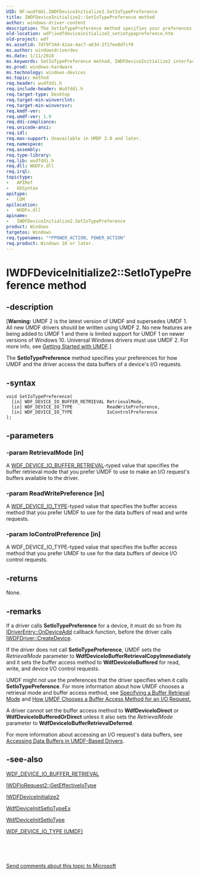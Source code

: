 ```yaml
---
UID: NF:wudfddi.IWDFDeviceInitialize2.SetIoTypePreference
title: IWDFDeviceInitialize2::SetIoTypePreference method
author: windows-driver-content
description: The SetIoTypePreference method specifies your preferences for how UMDF and the driver access the data buffers of a device's I/O requests.
old-location: wdf\iwdfdeviceinitialize2_setiotypepreference.htm
old-project: wdf
ms.assetid: 7d79f34d-42aa-4ac7-a63d-2f17ee0dfcf0
ms.author: windowsdriverdev
ms.date: 1/11/2018
ms.keywords: SetIoTypePreference method, IWDFDeviceInitialize2 interface, SetIoTypePreference method, wdf.iwdfdeviceinitialize2_setiotypepreference, SetIoTypePreference, UMDFDeviceObjectRef_33317875-3e52-47fc-9d6b-0e886f802dde.xml, IWDFDeviceInitialize2::SetIoTypePreference, IWDFDeviceInitialize2 interface, SetIoTypePreference method, umdf.iwdfdeviceinitialize2_setiotypepreference, IWDFDeviceInitialize2, wudfddi/IWDFDeviceInitialize2::SetIoTypePreference
ms.prod: windows-hardware
ms.technology: windows-devices
ms.topic: method
req.header: wudfddi.h
req.include-header: Wudfddi.h
req.target-type: Desktop
req.target-min-winverclnt: 
req.target-min-winversvr: 
req.kmdf-ver: 
req.umdf-ver: 1.9
req.ddi-compliance: 
req.unicode-ansi: 
req.idl: 
req.max-support: Unavailable in UMDF 2.0 and later.
req.namespace: 
req.assembly: 
req.type-library: 
req.lib: wudfddi.h
req.dll: WUDFx.dll
req.irql: 
topictype:
-	APIRef
-	kbSyntax
apitype:
-	COM
apilocation:
-	WUDFx.dll
apiname:
-	IWDFDeviceInitialize2.SetIoTypePreference
product: Windows
targetos: Windows
req.typenames: "*PPOWER_ACTION, POWER_ACTION"
req.product: Windows 10 or later.
---
```


# IWDFDeviceInitialize2::SetIoTypePreference method


## -description


<p class="CCE_Message">[<b>Warning:</b> UMDF 2 is the latest version of UMDF and supersedes UMDF 1.  All new UMDF drivers should be written using UMDF 2.  No new features are being added to UMDF 1 and there is limited support for UMDF 1 on newer versions of Windows 10.  Universal Windows drivers must use UMDF 2.  For more info, see <a href="https://docs.microsoft.com/en-us/windows-hardware/drivers/wdf/getting-started-with-umdf-version-2">Getting Started with UMDF</a>.]

The <b>SetIoTypePreference</b> method specifies your preferences for how UMDF and the driver access the data buffers of a device's I/O requests.


## -syntax


````
void SetIoTypePreference(
  [in] WDF_DEVICE_IO_BUFFER_RETRIEVAL RetrievalMode,
  [in] WDF_DEVICE_IO_TYPE             ReadWritePreference,
  [in] WDF_DEVICE_IO_TYPE             IoControlPreference
);
````


## -parameters




### -param RetrievalMode [in]

A <a href="..\wudfddi_types\ne-wudfddi_types-_wdf_device_io_buffer_retrieval.md">WDF_DEVICE_IO_BUFFER_RETRIEVAL</a>-typed value that specifies the buffer retrieval mode that you prefer UMDF to use to make an I/O request's buffers available to the driver.


### -param ReadWritePreference [in]

A <a href="..\wudfddi_types\ne-wudfddi_types-_wdf_device_io_type.md">WDF_DEVICE_IO_TYPE</a>-typed value that specifies the buffer access method that you prefer UMDF to use for the data buffers of read and write requests. 


### -param IoControlPreference [in]

A WDF_DEVICE_IO_TYPE-typed value that specifies the buffer access method that you prefer UMDF to use for the data buffers of device I/O control requests. 


## -returns


None.



## -remarks


If a driver calls <b>SetIoTypePreference</b> for a device, it must do so from its <a href="https://msdn.microsoft.com/library/windows/hardware/ff554896">IDriverEntry::OnDeviceAdd</a> callback function, before the driver calls <a href="https://msdn.microsoft.com/library/windows/hardware/ff558899">IWDFDriver::CreateDevice</a>.

If the driver does not call <b>SetIoTypePreference</b>, UMDF sets the <i>RetrievalMode</i> parameter to <b>WdfDeviceIoBufferRetrievalCopyImmediately</b> and it sets the buffer access method to <b>WdfDeviceIoBuffered</b> for read, write, and device I/O control requests.

UMDF might not use the preferences that the driver specifies when it calls <b>SetIoTypePreference</b>. For more information about how UMDF chooses a retrieval mode and buffer access method, see <a href="https://docs.microsoft.com/en-us/windows-hardware/drivers/wdf/accessing-data-buffers-in-wdf-drivers">Specifying a Buffer Retrieval Mode</a> and <a href="https://docs.microsoft.com/en-us/windows-hardware/drivers/wdf/accessing-data-buffers-in-wdf-drivers">How UMDF Chooses a Buffer Access Method for an I/O Request</a><u>.</u>

A driver cannot set the buffer access method to <b>WdfDeviceIoDirect</b> or <b>WdfDeviceIoBufferedOrDirect</b> unless it also sets the <i>RetrievalMode</i> parameter to <b>WdfDeviceIoBufferRetrievalDeferred</b>.

For more information about accessing an I/O request's data buffers, see <a href="https://docs.microsoft.com/en-us/windows-hardware/drivers/wdf/accessing-data-buffers-in-wdf-drivers">Accessing Data Buffers in UMDF-Based Drivers</a>.



## -see-also

<a href="..\wudfddi_types\ne-wudfddi_types-_wdf_device_io_buffer_retrieval.md">WDF_DEVICE_IO_BUFFER_RETRIEVAL</a>

<a href="https://msdn.microsoft.com/library/windows/hardware/ff558994">IWDFIoRequest2::GetEffectiveIoType</a>

<a href="..\wudfddi\nn-wudfddi-iwdfdeviceinitialize2.md">IWDFDeviceInitialize2</a>

<a href="..\wdfdevice\nf-wdfdevice-wdfdeviceinitsetiotypeex.md">WdfDeviceInitSetIoTypeEx</a>

<a href="..\wdfdevice\nf-wdfdevice-wdfdeviceinitsetiotype.md">WdfDeviceInitSetIoType</a>

<a href="..\wudfddi_types\ne-wudfddi_types-_wdf_device_io_type.md">WDF_DEVICE_IO_TYPE (UMDF)</a>

 

 

<a href="mailto:wsddocfb@microsoft.com?subject=Documentation%20feedback [wdf\wdf]:%20IWDFDeviceInitialize2::SetIoTypePreference method%20 RELEASE:%20(1/11/2018)&amp;body=%0A%0APRIVACY STATEMENT%0A%0AWe use your feedback to improve the documentation. We don't use your email address for any other purpose, and we'll remove your email address from our system after the issue that you're reporting is fixed. While we're working to fix this issue, we might send you an email message to ask for more info. Later, we might also send you an email message to let you know that we've addressed your feedback.%0A%0AFor more info about Microsoft's privacy policy, see http://privacy.microsoft.com/en-us/default.aspx." title="Send comments about this topic to Microsoft">Send comments about this topic to Microsoft</a>

